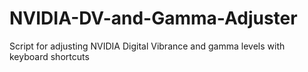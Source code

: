 # NVIDIA-DV-and-Gamma-Adjuster
Script for adjusting NVIDIA Digital Vibrance and gamma levels with keyboard shortcuts
